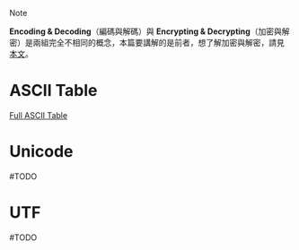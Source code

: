 >[!Note]
>**Encoding & Decoding**（編碼與解碼）與 **Encrypting & Decrypting**（加密與解密）是兩組完全不相同的概念，本篇要講解的是前者，想了解加密與解密，請見 [本文](</Cryptography/Introduction.md>)。

# ASCII Table

[Full ASCII Table](https://www.ascii-code.com/)

# Unicode

#TODO 

# UTF

#TODO 
